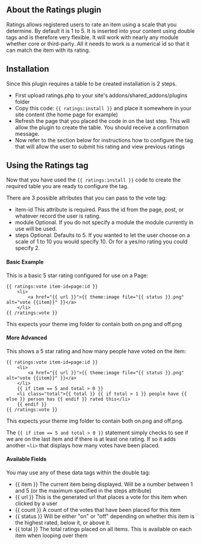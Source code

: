 ## About the Ratings plugin

Ratings allows registered users to rate an item using a scale that you determine. By default it is 1 to 5. 
It is inserted into your content using double tags and is therefore very flexible. It will work with nearly any 
module whether core or third-party. All it needs to work is a numerical id so that it can match the item with 
its rating.

## Installation

Since this plugin requires a table to be created installation is 2 steps. 

* First upload ratings.php to your site's addons/shared_addons/plugins folder
* Copy this code: `{{ ratings:install }}` and place it somewhere in your site content (the home page for example)
* Refresh the page that you placed the code in on the last step. This will allow the plugin to create the table. You should receive a confirmation message.
* Now refer to the section below for instructions how to configure the tag that will allow the user to submit his rating and view previous ratings

## Using the Ratings tag

Now that you have used the `{{ ratings:install }}` code to create the required table you are ready to configure the tag.

There are 3 possible attributes that you can pass to the vote tag:

* item-id This attribute is required. Pass the id from the page, post, or whatever record the user is rating.
* module Optional. If you do not specify a module the module currently in use will be used.
* steps Optional. Defaults to 5. If you wanted to let the user choose on a scale of 1 to 10 you would specify 10. Or for a yes/no rating you could specify 2.

#### Basic Example

This is a basic 5 star rating configured for use on a Page:

	{{ ratings:vote item-id=page:id }}
		<li>
			<a href="{{ url }}">{{ theme:image file="{{ status }}.png" alt="vote {{item}}" }}</a>
		</li>
	{{ /ratings:vote }}

This expects your theme img folder to contain both on.png and off.png

#### More Advanced

This shows a 5 star rating and how many people have voted on the item:

	{{ ratings:vote item-id=page:id }}
		<li>
			<a href="{{ url }}">{{ theme:image file="{{ status }}.png" alt="vote {{item}}" }}</a>
		</li>
		{{ if item == 5 and total > 0 }}
		<li class="total">{{ total }} {{ if total > 1 }} people have {{ else }} person has {{ endif }} rated this</li>
		{{ endif }}
	{{ /ratings:vote }}

This expects your theme img folder to contain both on.png and off.png. 

The `{{ if item == 5 and total > 0 }}` statement simply checks to see if we are on the last item and if there is at least one rating. If so it adds another `<li>` that displays how many votes have been placed.

#### Available Fields

You may use any of these data tags within the double tag:

* {{ item }} The current item being displayed. Will be a number between 1 and 5 (or the maximum specified in the steps attribute)
* {{ url }} This is the generated url that places a vote for this item when clicked by a user
* {{ count }} A count of the votes that have been placed for this item
* {{ status }} Will be either "on" or "off" depending on whether this item is the highest rated, below it, or above it.
* {{ total }} The total ratings placed on all items. This is available on each item when looping over them